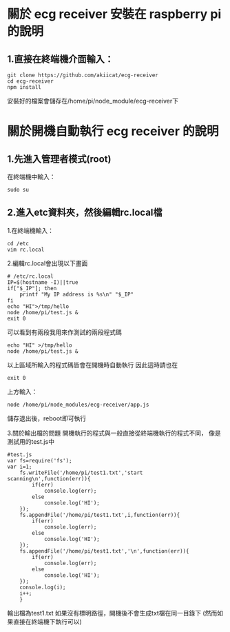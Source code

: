 #  關於 ecg receiver 安裝在 raspberry pi 的說明
## 1.直接在終端機介面輸入：
```
git clone https://github.com/akiicat/ecg-receiver
cd ecg-receiver
npm install
```
安裝好的檔案會儲存在/home/pi/node_module/ecg-receiver下


# 關於開機自動執行 ecg receiver 的說明
## 1.先進入管理者模式(root)
在終端機中輸入：
```
sudo su
```
## 2.進入etc資料夾，然後編輯rc.local檔
1.在終端機輸入：
```
cd /etc
vim rc.local
```

2.編輯rc.local會出現以下畫面

```shell
# /etc/rc.local
IP=$(hostname -I)||true
if["$_IP"]; then
    printf "My IP address is %s\n" "$_IP"
fi
echo "HI">/tmp/hello
node /home/pi/test.js &
exit 0
```
可以看到有兩段我用來作測試的兩段程式碼
```
echo "HI" >/tmp/hello
node /home/pi/test.js &
```
以上區域所輸入的程式碼皆會在開機時自動執行
因此這時請也在
```
exit 0
```
上方輸入：
```
node /home/pi/node_modules/ecg-receiver/app.js
```
儲存退出後，reboot即可執行

3.關於輸出檔的問題
開機執行的程式與一般直接從終端機執行的程式不同，
像是測試用的test.js中
```shell
#test.js
var fs=require('fs');
var i=1;
    fs.writeFile('/home/pi/test1.txt','start scanning\n',function(err)){
        if(err)
            console.log(err);
        else 
            console.log('HI');
    });
    fs.appendFile('/home/pi/test1.txt',i,function(err)){
        if(err)
            console.log(err);
        else 
            console.log('HI');
    });
    fs.appendFile('/home/pi/test1.txt','\n',function(err)){
        if(err)
            console.log(err);
        else 
            console.log('HI');
    });
    console.log(i);
    i++;
    }
```
輸出檔為test1.txt
如果沒有標明路徑，開機後不會生成txt檔在同一目錄下
(然而如果直接在終端機下執行可以)
